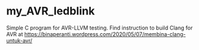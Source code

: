 # my_AVR_ledblink
Simple C program for AVR-LLVM testing.
 Find instruction to build Clang for AVR at https://binaperanti.wordpress.com/2020/05/07/membina-clang-untuk-avr/
